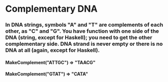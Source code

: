 # Complementary DNA

### In DNA strings, symbols "A" and "T" are complements of each other, as "C" and "G". You have function with one side of the DNA (string, except for Haskell); you need to get the other complementary side. DNA strand is never empty or there is no DNA at all (again, except for Haskell).

#### MakeComplement("ATTGC") => "TAACG"
#### MakeComplement("GTAT") => "CATA"


